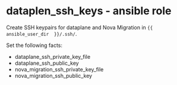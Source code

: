 # dataplen_ssh_keys - ansible role

Create SSH keypairs for dataplane and Nova Migration in
`{{ ansible_user_dir  }}/.ssh/`.

Set the following facts:

* dataplane_ssh_private_key_file
* dataplane_ssh_public_key
* nova_migration_ssh_private_key_file
* nova_migration_ssh_public_key
